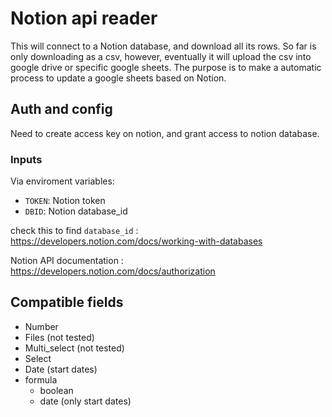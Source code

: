 # Notion api reader

This will connect to a Notion database, and download all its rows. So far is only downloading as a csv, however, eventually it will upload the csv into google drive or specific google sheets. 
The purpose is to make a automatic process to update a google sheets based on Notion.

## Auth and config
Need to create access key on notion, and grant access to notion database.

### Inputs

Via enviroment variables:
- `TOKEN`: Notion token
- `DBID`: Notion database_id

check this to find `database_id` : https://developers.notion.com/docs/working-with-databases

Notion API documentation : https://developers.notion.com/docs/authorization

## Compatible fields

* Number
* Files (not tested)
* Multi_select (not tested)
* Select
* Date (start dates)
* formula
  * boolean
  * date (only start dates)

